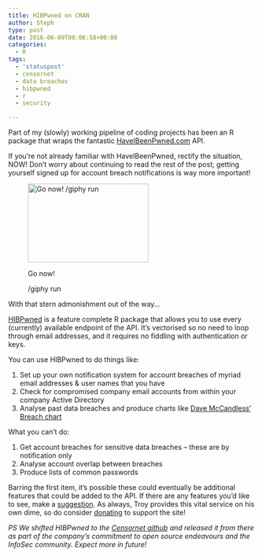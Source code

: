 ```yaml
---
title: HIBPwned on CRAN
author: Steph
type: post
date: 2016-06-09T08:06:58+00:00
categories:
  - R
tags:
  - 'statuspost'
  - censornet
  - data breaches
  - hibpwned
  - r
  - security

---
```

Part of my (slowly) working pipeline of coding projects has been an R package that wraps the fantastic [HaveIBeenPwned.com][1] API.

If you&#8217;re not already familiar with HaveIBeenPwned, rectify the situation, NOW! Don&#8217;t worry about continuing to read the rest of the post; getting yourself signed up for account breach notifications is way more important!<figure style="width: 245px" class="wp-caption alignnone">

[<img src="http://i.giphy.com/3o7ZetIsjtbkgNE1I4.gif" width="245" height="160" alt="Go now! /giphy run" class />][2]<figcaption class="wp-caption-text">Go now!
  
/giphy run</figcaption></figure> 

With that stern admonishment out of the way&#8230;

[HIBPwned][3] is a feature complete R package that allows you to use every (currently) available endpoint of the API. It&#8217;s vectorised so no need to loop through email addresses, and it requires no fiddling with authentication or keys.

You can use HIBPwned to do things like:

  1. Set up your own notification system for account breaches of myriad email addresses & user names that you have
  2. Check for compromised company email accounts from within your company Active Directory
  3. Analyse past data breaches and produce charts like [Dave McCandless&#8217; Breach chart][4]

What you can&#8217;t do:

  1. Get account breaches for sensitive data breaches &#8211; these are by notification only
  2. Analyse account overlap between breaches
  3. Produce lists of common passwords

Barring the first item, it&#8217;s possible these could eventually be additional features that could be added to the API. If there are any features you&#8217;d like to see, make a [suggestion][5]. As always, Troy provides this vital service on his own dime, so do consider [donating][6] to support the site!

_PS We shifted HIBPwned to the [Censornet github][7] and released it from there as part of the company&#8217;s commitment to open source endeavours and the InfoSec community. Expect more in future!_

 [1]: https://HaveIBeenPwned.com
 [2]: http://i.giphy.com/3o7ZetIsjtbkgNE1I4.gif
 [3]: https://cran.r-project.org/package=HIBPwned
 [4]: http://www.informationisbeautiful.net/visualizations/worlds-biggest-data-breaches-hacks/
 [5]: https://haveibeenpwned.uservoice.com/forums/275398-general
 [6]: https://haveibeenpwned.com/Donate
 [7]: https://github.com/censornet/HIBPwned